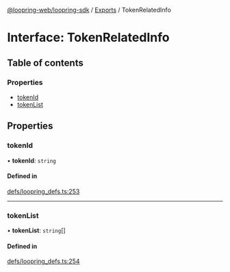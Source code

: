 [@loopring-web/loopring-sdk](../README.md) / [Exports](../modules.md) / TokenRelatedInfo

# Interface: TokenRelatedInfo

## Table of contents

### Properties

- [tokenId](TokenRelatedInfo.md#tokenid)
- [tokenList](TokenRelatedInfo.md#tokenlist)

## Properties

### tokenId

• **tokenId**: `string`

#### Defined in

[defs/loopring_defs.ts:253](https://github.com/Loopring/loopring_sdk/blob/b7df545/src/defs/loopring_defs.ts#L253)

___

### tokenList

• **tokenList**: `string`[]

#### Defined in

[defs/loopring_defs.ts:254](https://github.com/Loopring/loopring_sdk/blob/b7df545/src/defs/loopring_defs.ts#L254)
